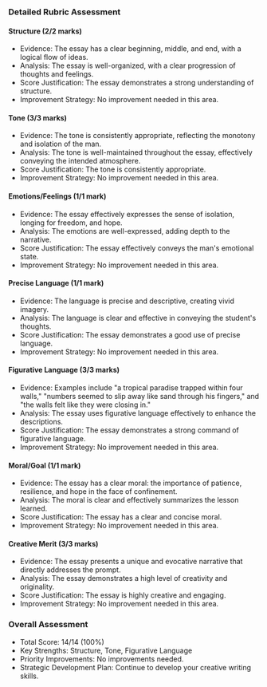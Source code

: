 ### Detailed Rubric Assessment

#### Structure (2/2 marks)

- Evidence: The essay has a clear beginning, middle, and end, with a logical flow of ideas.
- Analysis: The essay is well-organized, with a clear progression of thoughts and feelings.
- Score Justification: The essay demonstrates a strong understanding of structure.
- Improvement Strategy: No improvement needed in this area.

#### Tone (3/3 marks)

- Evidence: The tone is consistently appropriate, reflecting the monotony and isolation of the man.
- Analysis: The tone is well-maintained throughout the essay, effectively conveying the intended atmosphere.
- Score Justification: The tone is consistently appropriate.
- Improvement Strategy: No improvement needed in this area.

#### Emotions/Feelings (1/1 mark)

- Evidence: The essay effectively expresses the sense of isolation, longing for freedom, and hope.
- Analysis: The emotions are well-expressed, adding depth to the narrative.
- Score Justification: The essay effectively conveys the man's emotional state.
- Improvement Strategy: No improvement needed in this area.

#### Precise Language (1/1 mark)

- Evidence: The language is precise and descriptive, creating vivid imagery.
- Analysis: The language is clear and effective in conveying the student's thoughts.
- Score Justification: The essay demonstrates a good use of precise language.
- Improvement Strategy: No improvement needed in this area.

#### Figurative Language (3/3 marks)

- Evidence: Examples include "a tropical paradise trapped within four walls," "numbers seemed to slip away like sand through his fingers," and "the walls felt like they were closing in."
- Analysis: The essay uses figurative language effectively to enhance the descriptions.
- Score Justification: The essay demonstrates a strong command of figurative language.
- Improvement Strategy: No improvement needed in this area.

#### Moral/Goal (1/1 mark)

- Evidence: The essay has a clear moral: the importance of patience, resilience, and hope in the face of confinement.
- Analysis: The moral is clear and effectively summarizes the lesson learned.
- Score Justification: The essay has a clear and concise moral.
- Improvement Strategy: No improvement needed in this area.

#### Creative Merit (3/3 marks)

- Evidence: The essay presents a unique and evocative narrative that directly addresses the prompt.
- Analysis: The essay demonstrates a high level of creativity and originality.
- Score Justification: The essay is highly creative and engaging.
- Improvement Strategy: No improvement needed in this area.

### Overall Assessment

- Total Score: 14/14 (100%)
- Key Strengths: Structure, Tone, Figurative Language
- Priority Improvements: No improvements needed.
- Strategic Development Plan: Continue to develop your creative writing skills.
